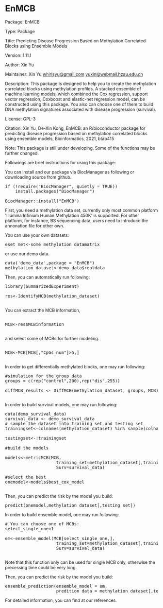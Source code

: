 # EnMCB
Package: EnMCB

Type: Package

Title: Predicting Disease Progression Based on Methylation Correlated Blocks using Ensemble Models
        
Version: 1.11.1

Author: Xin Yu

Maintainer: Xin Yu <whirlsyu@gmail.com> <yuxin@webmail.hzau.edu.cn>

Description: This package is designed to help you to create the methylation correlated blocks using methylation profiles. A stacked ensemble of machine learning models, which combined the Cox regression, support vector regression, Coxboost and elastic-net regression model, can be constructed using this package. You also can choose one of them to build DNA methylation signatures associated with disease progression (survival).

License: GPL-3

Citation:
Xin Yu, De-Xin Kong, EnMCB: an R/bioconductor package for predicting disease progression based on methylation correlated blocks using ensemble models, Bioinformatics, 2021, btab415

Note: This package is still under developing. Some of the functions may be further changed.

Followings are brief instructions for using this package:

You can install and our package via BiocManager as following or downloading source from github.

<pre>
if (!require("BiocManager", quietly = TRUE))
    install.packages("BiocManager")

BiocManager::install("EnMCB")
</pre>


First, you need a methylation data set, currently only most common platform 'Illumina Infinium Human Methylation 450K' is supported. For other platform, for instance, BS sequencing data, users need to 
introduce the annonation file for other own.

You can use your own datasets:

<pre>
eset_met<-some_methylation_datamatrix
</pre>

or use our demo data.

<pre>
data('demo_data',package = "EnMCB")
methylation_dataset<-demo_data$realdata
</pre>


Then, you can automatically run following:

<pre>
library(SummarizedExperiment)

res<-IdentifyMCB(methylation_dataset)

</pre>

You can extract the MCB information,

<pre>

MCB<-res$MCBinformation

</pre>

and select some of MCBs for further modeling.

<pre>

MCB<-MCB[MCB[,"CpGs_num"]>5,]

</pre>

In order to get differentially methylated blocks, one may run following:

<pre>
#simulation for the group data
groups = c(rep("control",200),rep("dis",255))

diffMCB_results <- DiffMCB(methylation_dataset, groups, MCB)

</pre>

In order to build survival models, one may run following:

<pre>
data(demo_survival_data)
survival_data <- demo_survival_data
# sample the dataset into training set and testing set
trainingset<-colnames(methylation_dataset) %in% sample(colnames(methylation_dataset),0.6*length(colnames(methylation_dataset)))

testingset<-!trainingset

#build the models

models<-metricMCB(MCB,
                    training_set=methylation_dataset[,training_set],
                    Surv=survival_data)

#select the best
onemodel<-models$best_cox_model

</pre>                    

Then, you can predict the risk by the model you build:

<pre>
predict(onemodel,methylation_dataset[,testing_set])
</pre>

In order to build ensemble model, one may run following:

<pre>
# You can choose one of MCBs:
select_single_one=1

em<-ensemble_model(MCB[select_single_one,],
                    training_set=methylation_dataset[,training_set],
                    Surv=survival_data)
                    
</pre>
Note that this function only can be used for single MCB only, otherwise the precessing time could be very long.

Then, you can predict the risk by the model you build:

<pre>
ensemble_prediction(ensemble_model = em,
                    predition_data = methylation_dataset[,testing_set])
</pre>

For detailed information, you can find at our references.

